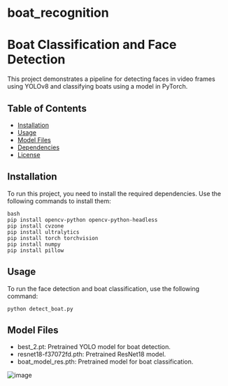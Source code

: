# boat_recognition
# Boat Classification and Face Detection

This project demonstrates a pipeline for detecting faces in video frames using YOLOv8 and classifying boats using a model in PyTorch.

## Table of Contents
- [Installation](#installation)
- [Usage](#usage)
- [Model Files](#model-files)
- [Dependencies](#dependencies)
- [License](#license)

## Installation

To run this project, you need to install the required dependencies. Use the following commands to install them:

````
bash
pip install opencv-python opencv-python-headless
pip install cvzone
pip install ultralytics
pip install torch torchvision
pip install numpy
pip install pillow
````

## Usage
To run the face detection and boat classification, use the following command:

````
python detect_boat.py
````

## Model Files
- best_2.pt: Pretrained YOLO model for boat detection.
- resnet18-f37072fd.pth: Pretrained ResNet18 model.
- boat_model_res.pth: Pretrained model for boat classification.


![image](https://github.com/Jorge-Nerd/boat_recognition/assets/77848827/7c7eb870-595a-44b0-9c58-4fae9c594cce)

